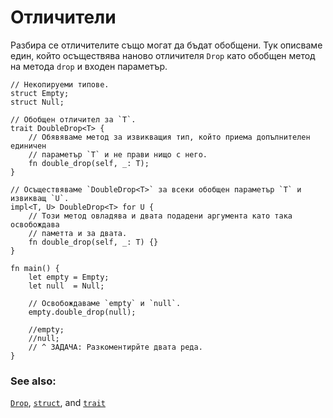# Отличители

Разбира се отличителите също могат да бъдат обобщени. Тук описваме един, който
осъществява наново отличителя `Drop` като обобщен метод на метода `drop` и
входен параметър.

```rust,editable
// Некопируеми типове.
struct Empty;
struct Null;

// Обобщен отличител за `T`.
trait DoubleDrop<T> {
    // Обявяваме метод за извикващия тип, който приема допълнителен единичен
    // параметър `T` и не прави нищо с него.
    fn double_drop(self, _: T);
}

// Осъществяваме `DoubleDrop<T>` за всеки обобщен параметър `T` и извикващ `U`.
impl<T, U> DoubleDrop<T> for U {
    // Този метод овладява и двата подадени аргумента като така освобождава
    // паметта и за двата.
    fn double_drop(self, _: T) {}
}

fn main() {
    let empty = Empty;
    let null  = Null;

    // Освобождаваме `empty` и `null`.
    empty.double_drop(null);

    //empty;
    //null;
    // ^ ЗАДАЧА: Разкоментирйте двата реда.
}
```

### See also:

[`Drop`][Drop], [`struct`][structs], and [`trait`][traits]

[Drop]: https://doc.rust-lang.org/std/ops/trait.Drop.html
[structs]: ../custom_types/structs.md
[traits]: ../trait.md
